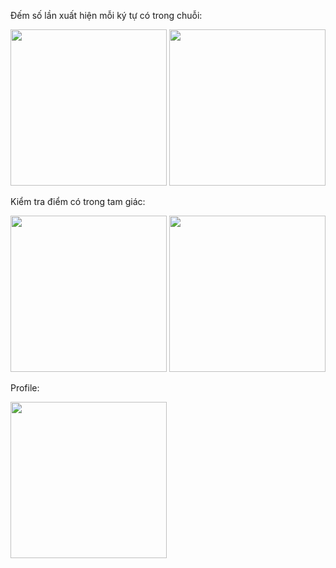 Đếm số lần xuất hiện mỗi ký tự có trong chuỗi:

<img src="https://github.com/user-attachments/assets/08b1e207-2499-4d83-81be-ddfee8cd9173" width="250" />

<img src="https://github.com/user-attachments/assets/db9bf804-3fb4-4fc6-a3bc-3eced87dd9b4" width="250" />

Kiểm tra điểm có trong tam giác:

<img src="https://github.com/user-attachments/assets/f5df6a79-9c4a-4721-84f8-aa902a32af32" width="250" />

<img src="https://github.com/user-attachments/assets/4f78b730-d196-4e92-866d-0959dc08ac17" width="250" />

Profile:

<img src="https://github.com/user-attachments/assets/ff12ae93-b371-40a2-8fe7-fe81aab25abd" width="250" />

